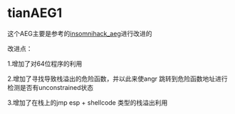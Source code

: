 # tianAEG1

这个AEG主要是参考的[insomnihack_aeg](https://github.com/angr/angr-doc/tree/master/examples/insomnihack_aeg)进行改进的

改进点：

1.增加了对64位程序的利用

2.增加了寻找导致栈溢出的危险函数，并以此来使angr 跳转到危险函数地址进行检测是否有unconstrained状态

3.增加了在栈上的jmp esp + shellcode 类型的栈溢出利用

